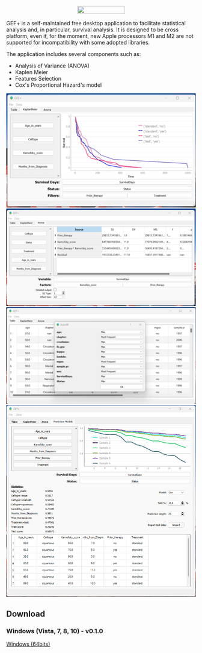 
<p align="center"><image src="https://github.com/mattianeroni/gefplus/blob/main/gefplus/static/logo.jpeg" width="50%" height="50%"></image></p>

GEF+ is a self-maintained free desktop application to facilitate statistical analysis and, in particular, survival analysis. It is designed to be cross platform, even if, for the moment, new Apple processors M1 and M2 are not supported for incompatibility with some adopted libraries.

The application includes several components such as:
- Analysis of Variance (ANOVA)
- Kaplen Meier
- Features Selection
- Cox's Proportional Hazard's model

![alt text](https://github.com/mattianeroni/gefplus/blob/main/gefplus/static/screen1.png)
![alt text](https://github.com/mattianeroni/gefplus/blob/main/gefplus/static/screen2.png)
![alt text](https://github.com/mattianeroni/gefplus/blob/main/gefplus/static/screen3.png)
![alt text](https://github.com/mattianeroni/gefplus/blob/main/gefplus/static/screen4.png)

## Download 

### Windows (Vista, 7, 8, 10) - v0.1.0

<a href="https://drive.google.com/file/d/1C9Jq37eeUPVflnILc32ZNYqYQ5JcOEn7/view?usp=sharing" download>Windows (64bits)</a>


